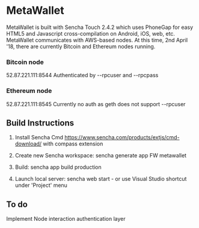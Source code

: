 # MetaWallet

MetaWallet is built with Sencha Touch 2.4.2 which uses PhoneGap for easy HTML5 and Javascript cross-compilation on Android, iOS, web, etc.
MetaWallet communicates with AWS-based nodes. At this time, 2nd April '18, there are currently Bitcoin and Ethereum nodes running.

### Bitcoin node

52.87.221.111:8544
Authenticated by --rpcuser and --rpcpass

### Ethereum node

52.87.221.111:8545
Currently no auth as geth does not support --rpcuser

##	Build Instructions

1)	Install Sencha Cmd https://www.sencha.com/products/extjs/cmd-download/ with compass extension

2)	Create new Sencha workspace:
	sencha generate app FW metawallet

3)	Build:
	sencha app build production

4)	Launch local server:
	sencha web start - or use Visual Studio shortcut under 'Project' menu

##	To do

Implement Node interaction authentication layer
